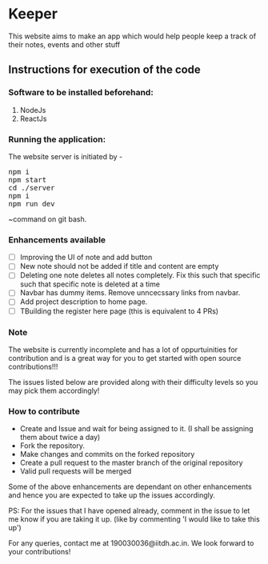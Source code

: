 <h1>Keeper</h1>
This website aims to make an app which would help people keep a track of their notes, events and other stuff

<h2> Instructions for execution of the code </h2>

<h3>Software to be installed beforehand: </h3>
<ol><li> NodeJs </li>
<li> ReactJs </li></ol>

<h3>Running the application: </h3>
The website server is initiated by - <br>
<pre>
npm i
npm start
cd ./server
npm i
npm run dev 
</pre>
  ~command on git bash.<br>

### Enhancements available

- [ ] Improving the UI of note and add button
- [ ] New note should not be added if title and content are empty
- [ ] Deleting one note deletes all notes completely. Fix this such that specific such that specific note is deleted at a time 
- [ ] Navbar has dummy items. Remove unncecssary links from navbar.
- [ ] Add project description to home page.
- [ ] TBuilding the register here page (this is equivalent to 4 PRs)

<h3>Note</h3>
<p> The website is currently incomplete and has a lot of oppurtuinities for contribution and is a great way for you to get started with open source contributions!!!</p>
<p> The issues listed below are provided along with their difficulty levels so you may pick them accordingly!</p>

<h3> How to contribute </h3>
<ul>
<li> Create and Issue and wait for being assigned to it. (I shall be assigning them about twice a day) </li>
<li> Fork the repository. </li>
<li> Make changes and commits on the forked repository </li>
<li> Create a pull request to the master branch of the original repository </li>
<li> Valid pull requests will be merged</li>
</ul>

Some of the above enhancements are dependant on other enhancements and hence you are expected to take up the issues accordingly. 
<p> PS: For the issues that I have opened already, comment in the issue to let me know if you are taking it up. (like by commenting 'I would like to take this up')</p>
<p> For any queries, contact me at 190030036@iitdh.ac.in. We look forward to your contributions! </p>

